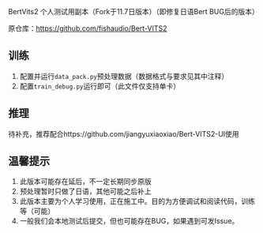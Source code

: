 BertVits2 个人测试用副本（Fork于11.7日版本）（即修复日语Bert BUG后的版本）

原仓库：https://github.com/fishaudio/Bert-VITS2



## 训练

1. 配置并运行`data_pack.py`预处理数据（数据格式与要求见其中注释）
2. 配置`train_debug.py`运行即可（此文件仅支持单卡）

## 推理

待补充，推荐配合https://github.com/jiangyuxiaoxiao/Bert-VITS2-UI使用

## 温馨提示

1. 此版本可能存在延后，不一定长期同步原版
2. 预处理暂时只做了日语，其他可能之后补上
3. 此版本主要为个人学习使用，正在施工中。目的为方便调试和阅读代码，训练等（可能）
4. 一般我们会本地测试后提交，但也可能存在BUG，如果遇到可发Issue。
